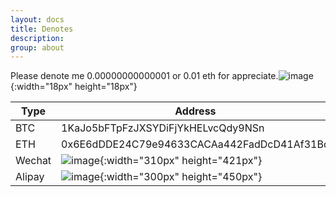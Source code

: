 ```yaml
---
layout: docs
title: Denotes
description: 
group: about
---
```

Please denote me 0.00000000000001 or 0.01 eth for appreciate.![image](../../../../assets/img/favicons/smile.png){:width="18px" height="18px"}

| Type  | Address |
| ------------- | ------------- |
| BTC  | 1KaJo5bFTpFzJXSYDiFjYkHELvcQdy9NSn  |
| ETH  | 0x6E6dDDE24C79e94633CACAa442FadDcD41Af31Bd  |
| Wechat  | ![image](../../../../assets/img/denote/wechat.jpeg){:width="310px" height="421px"}  |
| Alipay  | ![image](../../../../assets/img/denote/alipay.jpeg){:width="300px" height="450px"}  |
